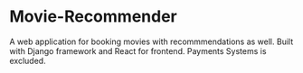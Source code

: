 # Movie-Recommender

A web application for booking movies with recommmendations as well. Built with Django framework and React for frontend.
Payments Systems is excluded.
